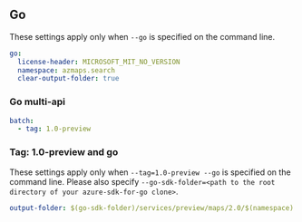 ## Go

These settings apply only when `--go` is specified on the command line.

``` yaml $(go)
go:
  license-header: MICROSOFT_MIT_NO_VERSION
  namespace: azmaps.search
  clear-output-folder: true
```

### Go multi-api

``` yaml $(go) && $(multiapi)
batch:
  - tag: 1.0-preview
```

### Tag: 1.0-preview and go

These settings apply only when `--tag=1.0-preview --go` is specified on the command line.
Please also specify `--go-sdk-folder=<path to the root directory of your azure-sdk-for-go clone>`.

``` yaml $(tag) == '1.0-preview' && $(go)
output-folder: $(go-sdk-folder)/services/preview/maps/2.0/$(namespace)
```